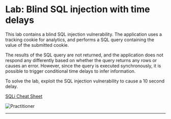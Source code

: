 # Lab: Blind SQL injection with time delays

This lab contains a blind SQL injection vulnerability. The application uses a tracking cookie for analytics, and performs a SQL query containing the value of the submitted cookie.

The results of the SQL query are not returned, and the application does not respond any differently based on whether the query returns any rows or causes an error. However, since the query is executed synchronously, it is possible to trigger conditional time delays to infer information.

To solve the lab, exploit the SQL injection vulnerability to cause a 10 second delay. 

[SQLi Cheat Sheet](https://portswigger.net/web-security/sql-injection/cheat-sheet)

![Practitioner](https://img.shields.io/badge/level-Apprentice-blue)

---
